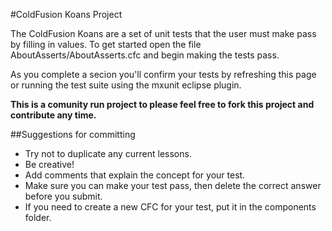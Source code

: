 #ColdFusion Koans Project

The ColdFusion Koans are a set of unit tests that the user must make pass by filling in values. To get started 
open the file AboutAsserts/AboutAsserts.cfc and begin making the tests pass.

As you complete a secion you'll confirm your tests by refreshing this page or running the test suite using the mxunit eclipse plugin.

**This is a comunity run project to please feel free to fork this project and contribute any time.**

##Suggestions for committing

* Try not to duplicate any current lessons.
* Be creative!
* Add comments that explain the concept for your test.
* Make sure you can make your test pass, then delete the correct answer before you submit.
* If you need to create a new CFC for your test, put it in the components folder. 